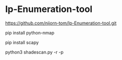 # Ip-Enumeration-tool
https://github.com/nijorn-tom/Ip-Enumeration-tool.git


pip install python-nmap


pip install scapy


python3 shadescan.py -r <ip-address> -p <port>
